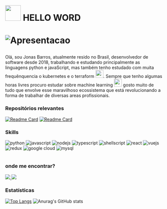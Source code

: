 
<h1>
  <img src="https://storage.googleapis.com/docker-images-registry/animatedEmoji.gif" width="50"/>
  HELLO WORD
<h1>
  
![Apresentacao](https://storage.googleapis.com/docker-images-registry/github-main-image-jonas.png)

### 
  
Olá, sou Jonas Barros, atualmente resido no Brasil, desenvolvedor de software desde 2018, trabalhando e estudando principalmente as linguagens python e javaScript, mas também tenho estudado com muita frequênquencia o kubernetes e o terraform <img src="https://storage.googleapis.com/docker-images-registry/animatedEmoji-2.gif" width="25"/>. Sempre que tenho algumas horas livres procuro estudar sobre machine learning <img src="https://storage.googleapis.com/docker-images-registry/emoji_robot.gif" width="25"/> gosto muito de tudo que envolve esse maravilhoso ecossistema que está revolucionando a forma de trabalhar de diversas areas profissionais. 


### Repositórios relevantes
 
[![Readme Card](https://github-readme-stats.vercel.app/api/pin/?username=JonasBarros1998&repo=dialogflow-sheets&theme=tokyonight)](https://github.com/JonasBarros1998/dialogflow-sheets) [![Readme Card](https://github-readme-stats.vercel.app/api/pin/?username=JonasBarros1998&repo=estacionamento&theme=tokyonight)](https://github.com/JonasBarros1998/estacionamento)

### Skills
![python](https://img.shields.io/badge/Python-3776AB?style=for-the-badge&logo=python&logoColor=white) ![javascript](https://img.shields.io/badge/JavaScript-323330?style=for-the-badge&logo=javascript&logoColor=F7DF1E) ![nodejs](https://img.shields.io/badge/Node.js-43853D?style=for-the-badge&logo=node.js&logoColor=white) ![typescript](https://img.shields.io/badge/TypeScript-007ACC?style=for-the-badge&logo=typescript&logoColor=white) ![shellscript](https://img.shields.io/badge/Shell_Script-121011?style=for-the-badge&logo=gnu-bash&logoColor=white) ![react](https://img.shields.io/badge/React-20232A?style=for-the-badge&logo=react&logoColor=61DAFB) ![vuejs](https://img.shields.io/badge/Vue.js-35495E?style=for-the-badge&logo=vue.js&logoColor=4FC08D) ![redux](https://img.shields.io/badge/Redux-593D88?style=for-the-badge&logo=redux&logoColor=white) ![google cloud](	https://img.shields.io/badge/Google_Cloud-4285F4?style=for-the-badge&logo=google-cloud&logoColor=white) ![mysql](https://img.shields.io/badge/MySQL-00000F?style=for-the-badge&logo=mysql&logoColor=white)
  
  
#
  
### onde me encontrar?
 <a href="https://www.linkedin.com/in/jonas-barros-772248170/">
    <img src="https://img.shields.io/badge/LinkedIn-0077B5?style=for-the-badge&logo=linkedin&logoColor=white" >
 </a>
 
  <a href="#">
    <img src="https://img.shields.io/badge/dev.to-0A0A0A?style=for-the-badge&logo=dev.to&logoColor=white"/>
  </a>
  
### Estatísticas
  
[![Top Langs](https://github-readme-stats.vercel.app/api/top-langs/?username=JonasBarros1998&theme=tokyonight)](https://github.com/JonasBarros1998/github-readme-stats) ![Anurag's GitHub stats](https://github-readme-stats.vercel.app/api?username=JonasBarros1998&count_private=true&show_icons=true&theme=tokyonight)
